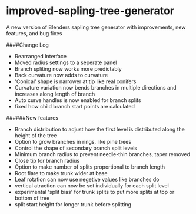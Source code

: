 # improved-sapling-tree-generator
A new version of Blenders sapling tree generator with improvements, new features, and bug fixes

####Change Log
* Rearranged Interface
* Moved radius settings to a seperate panel
* Branch spliting now works more predictably
* Back curvature now adds to curvature
* 'Conical' shape is narrower at tip like real conifers
* Curvature variation now bends branches in multiple directions and increases along length of branch
* Auto curve handles is now enabled for branch splits
* fixed how child branch start points are calculated

######New features
* Branch distribution to adjust how the first level is distributed along the height of the tree
* Option to grow branches in rings, like pine trees
* Control the shape of secondary branch split levels
* Minimum branch radius to prevent needle-thin branches, taper removed
* Close tip for branch radius
* Option to make number of splits proportional to branch length
* Root flare to make trunk wider at base
* Leaf rotation can now use negetive values like branches do
* vertical atraction can now be set individually for each split level
* experimental 'split bias' for trunk splits to put more splits at top or bottom of tree
* split start height for longer trunk before splitting

